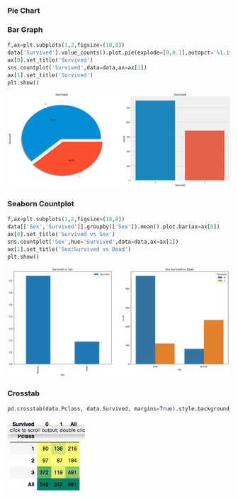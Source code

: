 ### Pie Chart
### Bar Graph

~~~python
f,ax=plt.subplots(1,2,figsize=(18,8))
data['Survived'].value_counts().plot.pie(explode=[0,0.1],autopct='%1.1f%%',ax=ax[0],shadow=True)
ax[0].set_title('Survived')
sns.countplot('Survived',data=data,ax=ax[1])
ax[1].set_title('Survived')
plt.show()
~~~

![Pie and Bar](matplotlib_images/pie_bar.png)

### Seaborn Countplot

~~~python
f,ax=plt.subplots(1,2,figsize=(18,8))
data[['Sex','Survived']].groupby(['Sex']).mean().plot.bar(ax=ax[0])
ax[0].set_title('Survived vs Sex')
sns.countplot('Sex',hue='Survived',data=data,ax=ax[1])
ax[1].set_title('Sex:Survived vs Dead')
plt.show()
~~~

![Countplot](matplotlib_images/countplot.png)

### Crosstab

~~~python
pd.crosstab(data.Pclass, data.Survived, margins=True).style.background_gradient(cmap='summer_r')
~~~

![Crosstab](matplotlib_images/crosstab.png)

